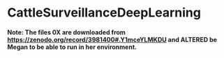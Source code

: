 # CattleSurveillanceDeepLearning


#### Note: The files 0X are downloaded from https://zenodo.org/record/3981400#.Y1mceYLMKDU and ALTERED be Megan to be able to run in her environment. 
